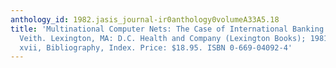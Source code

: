 ```yaml
---
anthology_id: 1982.jasis_journal-ir0anthology0volumeA33A5.18
title: 'Multinational Computer Nets: The Case of International Banking. Richard H.
  Veith. Lexington, MA: D.C. Health and Company (Lexington Books); 1981: 133 pp.,
  xvii, Bibliography, Index. Price: $18.95. ISBN 0-669-04092-4'
---
```

